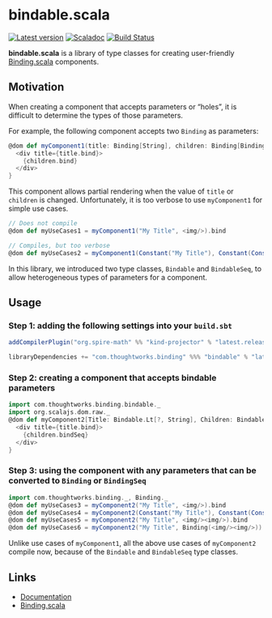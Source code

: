 # bindable.scala
[![Latest version](https://index.scala-lang.org/thoughtworksinc/bindable.scala/bindable/latest.svg)](https://index.scala-lang.org/thoughtworksinc/bindable.scala/bindable)
[![Scaladoc](https://javadoc.io/badge/com.thoughtworks.binding/bindable_sjs0.6_2.12.svg?label=scaladoc)](https://javadoc.io/page/com.thoughtworks.binding/bindable_sjs0.6_2.12/latest/com/thoughtworks/binding/bindable/index.html)
[![Build Status](https://travis-ci.org/ThoughtWorksInc/bindable.scala.svg)](https://travis-ci.org/ThoughtWorksInc/bindable.scala)

**bindable.scala** is a library of type classes for creating user-friendly [Binding.scala](https://github.com/ThoughtWorksInc/Binding.scala) components.

## Motivation

When creating a component that accepts parameters or “holes”, it is difficult to determine the types of those parameters.
 
For example, the following component accepts two `Binding` as parameters:

```scala
@dom def myComponent1(title: Binding[String], children: Binding[BindingSeq[Node]]) = {
  <div title={title.bind}>
    {children.bind}
  </div>
}
```

This component allows partial rendering when the value of `title` or `children` is changed. Unfortunately, it is too verbose to use `myComponent1` for simple use cases.

```scala
// Does not compile
@dom def myUseCases1 = myComponent1("My Title", <img/>).bind

// Compiles, but too verbose
@dom def myUseCases2 = myComponent1(Constant("My Title"), Constant(Constants(<img/>))).bind
``` 

In this library, we introduced two type classes, `Bindable` and `BindableSeq`, to allow heterogeneous types of parameters for a component.

## Usage

### Step 1: adding the following settings into your `build.sbt`

```sbt
addCompilerPlugin("org.spire-math" %% "kind-projector" % "latest.release")

libraryDependencies += "com.thoughtworks.binding" %%% "bindable" % "latest.release"
```

### Step 2: creating a component that accepts bindable parameters

```scala
import com.thoughtworks.binding.bindable._
import org.scalajs.dom.raw._
@dom def myComponent2[Title: Bindable.Lt[?, String], Children: BindableSeq.Lt[?, Node]](title: Title, children: Children) = {
  <div title={title.bind}>
    {children.bindSeq}
  </div>
}
```

### Step 3: using the component with any parameters that can be converted to `Binding` or `BindingSeq`


```scala
import com.thoughtworks.binding._, Binding._
@dom def myUseCases3 = myComponent2("My Title", <img/>).bind
@dom def myUseCases4 = myComponent2(Constant("My Title"), Constant(Constants(<img/>))).bind
@dom def myUseCases5 = myComponent2("My Title", <img/><img/>).bind
@dom def myUseCases6 = myComponent2("My Title", Binding(<img/><img/>)).bind
```

Unlike use cases of `myComponent1`, all the above use cases of `myComponent2` compile now, because of the `Bindable` and `BindableSeq` type classes.

## Links

* [Documentation](https://javadoc.io/page/com.thoughtworks.binding/bindable_sjs0.6_2.12/latest/com/thoughtworks/binding/bindable/index.html)
* [Binding.scala](https://github.com/ThoughtWorksInc/Binding.scala)
